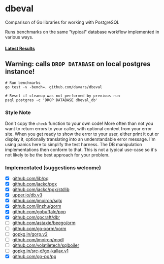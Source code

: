 # dbeval
Comparison of Go libraries for working with PostgreSQL

Runs benchmarks on the same "typical" database workflow implemented in various ways.

#### [Latest Results](https://github.com/davars/dbeval/blob/master/results.txt)

## Warning: calls `DROP DATABASE` on local postgres instance! 

```
# Run benchmarks
go test -v -bench=. github.com/davars/dbeval

# Reset if cleanup was not performed by previous run
psql postgres -c 'DROP DATABASE dbeval_db'
```

### Style Note
Don't copy the `check` function to your own code!  More often than not you want to return errors to your caller, with
optional context from your error site.  When you get ready to show the error to your user, either print it out or
display it, optionally translating into an understandable error message.  I'm using panics here to simplify the test
harness.  The DB manipulation implementations then conform to that.  This is not a typical use-case so it's not likely
to be the best approach for your problem.

### Implementated (suggestions welcome)
- [x] [github.com/lib/pq](https://godoc.org/github.com/lib/pq)
- [x] [github.com/jackc/pgx](https://godoc.org/github.com/jackc/pgx)
- [x] [github.com/jackc/pgx/stdlib](https://godoc.org/github.com/jackc/pgx/stdlib)
- [x] [upper.io/db.v3](https://godoc.org/upper.io/db.v3)
- [x] [github.com/jmoiron/sqlx](https://godoc.org/github.com/jmoiron/sqlx)
- [x] [github.com/jinzhu/gorm](https://godoc.org/github.com/jinzhu/gorm)
- [x] [github.com/gobuffalo/pop](https://godoc.org/github.com/gobuffalo/pop)
- [x] [github.com/gocraft/dbr](https://godoc.org/github.com/gocraft/dbr)
- [ ] [github.com/astaxie/beego/orm](https://godoc.org/github.com/astaxie/beego/orm)
- [ ] [github.com/go-xorm/xorm](https://godoc.org/github.com/go-xorm/xorm)
- [ ] [gopkg.in/gorp.v2](https://godoc.org/gopkg.in/gorp.v2)
- [ ] [github.com/jmoiron/modl](https://godoc.org/github.com/jmoiron/modl)
- [ ] [github.com/volatiletech/sqlboiler](https://godoc.org/github.com/volatiletech/sqlboiler)
- [ ] [gopkg.in/src-d/go-kallax.v1](https://godoc.org/gopkg.in/src-d/go-kallax.v1)
- [x] [github.com/go-pg/pg](https://godoc.org/github.com/go-pg/pg)
